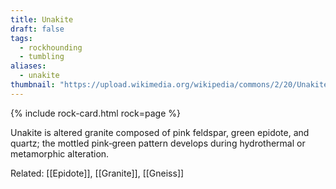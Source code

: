 ```yaml
---
title: Unakite
draft: false
tags:
  - rockhounding
  - tumbling
aliases:
  - unakite
thumbnail: "https://upload.wikimedia.org/wikipedia/commons/2/20/Unakite_%28epidotic_granite%29.jpg"
---
```

{% include rock-card.html rock=page %}

Unakite is altered granite composed of pink feldspar, green epidote, and quartz; the mottled pink‑green pattern develops during hydrothermal or metamorphic alteration.

Related: [[Epidote]], [[Granite]], [[Gneiss]]
